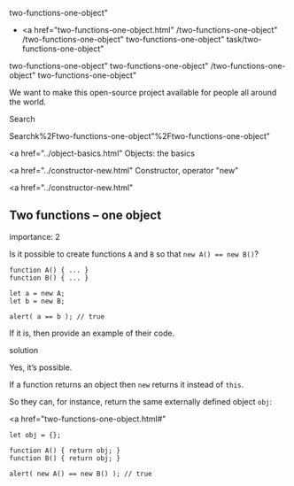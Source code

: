 two-functions-one-object"

- <a href="two-functions-one-object.html"
  /two-functions-one-object"
  /two-functions-one-object"
  two-functions-one-object"
  task/two-functions-one-object"

<!-- -->

two-functions-one-object"
two-functions-one-object"
/two-functions-one-object"
two-functions-one-object"

We want to make this open-source project available for people all around the world.

Search

Searchk%2Ftwo-functions-one-object"%2Ftwo-functions-one-object" </a>

<a href="../object-basics.html" Objects: the basics</span></a>

<a href="../constructor-new.html" Constructor, operator "new"</span></a>

<a href="../constructor-new.html"

## Two functions – one object

<span class="task__importance" title="How important is the task, from 1 to 5">importance: 2</span>

Is it possible to create functions `A` and `B` so that `new A() == new B()`?

    function A() { ... }
    function B() { ... }

    let a = new A;
    let b = new B;

    alert( a == b ); // true

If it is, then provide an example of their code.

solution

Yes, it’s possible.

If a function returns an object then `new` returns it instead of `this`.

So they can, for instance, return the same externally defined object `obj`:

<a href="two-functions-one-object.html#"
<a href="two-functions-one-object.html#" class="toolbar__button toolbar__button_edit" title="open in sandbox"></a>

    let obj = {};

    function A() { return obj; }
    function B() { return obj; }

    alert( new A() == new B() ); // true
